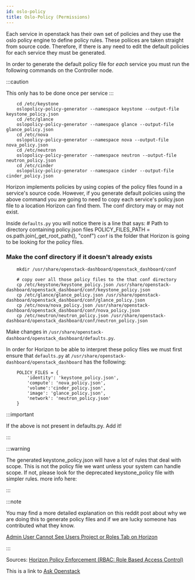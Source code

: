 ```yaml
---
id: oslo-policy
title: Oslo-Policy (Permissions)
---
```


Each service in openstack has their own set of policies and they use the oslo policy engine to define policy rules. These poliices are taken straight from source code. Therefore, if there is any need to edit the default policies for each service they must be generated. 

In order to generate the default policy file for *each* service you must run the following commands on the Controller node.

:::caution

This only has to be done once per service
:::

 

        cd /etc/keystone
        oslopolicy-policy-generator --namespace keystone --output-file keystone_policy.json
        cd /etc/glance
        oslopolicy-policy-generator --namespace glance --output-file glance_policy.json
        cd /etc/nova
        oslopolicy-policy-generator --namespace nova --output-file nova_policy.json
        cd /etc/neutron
        oslopolicy-policy-generator --namespace neutron --output-file neutron_policy.json
        cd /etc/cinder
        oslopolicy-policy-generator --namespace cinder --output-file cinder_policy.json


Horizon implements policies by using copies of the policy files found in a service's source code. However, if you generate default policies using the above command you are going to need to copy each service's policy.json file to a location Horizon can find them. The conf dirctory may or may not exist.


Inside `defaults.py` you will notice there is a line that says: 
        # Path to directory containing policy.json files
        POLICY_FILES_PATH = os.path.join(_get_root_path(), "conf")
`conf` is the folder that Horizon is going to be looking for the policy files.


### Make the conf directory if it doesn't already exists
        mkdir /usr/share/openstack-dashboard/openstack_dashboard/conf

        # copy over all those policy files to the that conf directory
        cp /etc/keystone/keystone_policy.json /usr/share/openstack-dashboard/openstack_dashboard/conf/keystone_policy.json
        cp /etc/glance/glance_policy.json /usr/share/openstack-dashboard/openstack_dashboard/conf/glance_policy.json
        cp /etc/nova/nova_policy.json /usr/share/openstack-dashboard/openstack_dashboard/conf/nova_policy.json
        cp /etc/neutron/neutron_policy.json /usr/share/openstack-dashboard/openstack_dashboard/conf/neutron_policy.json


Make changes in `/usr/share/openstack-dashboard/openstack_dashboard/defaults.py`.

In order for Horizon to be able to interpret these policy files we must first ensure that `defaults.py` at `/usr/share/openstack-dashboard/openstack_dashboard` has the following:

        POLICY_FILES = {
            'identity': 'keystone_policy.json',
            'compute': 'nova_policy.json',
            'volume':'cinder_policy.json',
            'image': 'glance_policy.json',
            'network': 'neutron_policy.json'
        }

:::important

If the above is not present in defaults.py. Add it!

:::



:::warning

The generated keystone_policy.json will have a lot of rules that deal with scope. This is not the policy file we want unless your system can handle scope. If not, please look for the deprecated keystone_policy file with simpler rules. more info here: 

:::

:::note

You may find a more detailed explanation on this reddit post about why we are doing this to generate policy files and if we are lucky someone has contributed what they know.

[Admin User Cannot See Users Project or Roles Tab on Horizon](https://www.reddit.com/r/openstack/comments/ibtmwo/admin_user_cannot_see_users_project_or_roles_tab/)

:::

Sources: [Horizon Policy Enforcement (RBAC: Role Based Access Control)](https://docs.openstack.org/horizon/latest/contributor/topics/policy.html)




This is a link to [Ask Openstack](https://ask.openstack.org/en/questions/)
